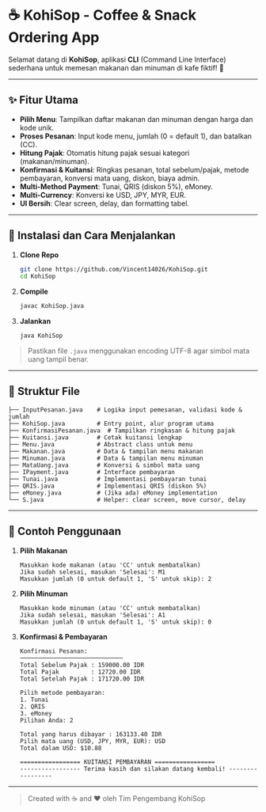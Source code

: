 # ☕️ KohiSop - Coffee & Snack Ordering App

Selamat datang di **KohiSop**, aplikasi **CLI** (Command Line Interface) sederhana untuk memesan makanan dan minuman di kafe fiktif! 🎉

---

## ✨ Fitur Utama

- **Pilih Menu**: Tampilkan daftar makanan dan minuman dengan harga dan kode unik.
- **Proses Pesanan**: Input kode menu, jumlah (0 = default 1), dan batalkan (CC).
- **Hitung Pajak**: Otomatis hitung pajak sesuai kategori (makanan/minuman).
- **Konfirmasi & Kuitansi**: Ringkas pesanan, total sebelum/pajak, metode pembayaran, konversi mata uang, diskon, biaya admin.
- **Multi-Method Payment**: Tunai, QRIS (diskon 5%), eMoney.
- **Multi-Currency**: Konversi ke USD, JPY, MYR, EUR.
- **UI Bersih**: Clear screen, delay, dan formatting tabel.

---

## 🚀 Instalasi dan Cara Menjalankan

1. **Clone Repo**
   ```bash
   git clone https://github.com/Vincent14026/KohiSop.git
   cd KohiSop
   ```

2. **Compile**
   ```bash
   javac KohiSop.java
   ```

3. **Jalankan**
   ```bash
   java KohiSop
   ```

> Pastikan file `.java` menggunakan encoding UTF-8 agar simbol mata uang tampil benar.

---

## 🎯 Struktur File

```
├── InputPesanan.java    # Logika input pemesanan, validasi kode & jumlah
├── KohiSop.java         # Entry point, alur program utama
├── KonfirmasiPesanan.java  # Tampilkan ringkasan & hitung pajak
├── Kuitansi.java        # Cetak kuitansi lengkap
├── Menu.java            # Abstract class untuk menu
├── Makanan.java         # Data & tampilan menu makanan
├── Minuman.java         # Data & tampilan menu minuman
├── MataUang.java        # Konversi & simbol mata uang
├── IPayment.java        # Interface pembayaran
├── Tunai.java           # Implementasi pembayaran tunai
├── QRIS.java            # Implementasi QRIS (diskon 5%)
├── eMoney.java          # (Jika ada) eMoney implementation
└── S.java               # Helper: clear screen, move cursor, delay
```

---

## 📝 Contoh Penggunaan

1. **Pilih Makanan**
   ```
   Masukkan kode makanan (atau 'CC' untuk membatalkan)
   Jika sudah selesai, masukan 'Selesai': M1
   Masukkan jumlah (0 untuk default 1, 'S' untuk skip): 2
   ```

2. **Pilih Minuman**
   ```
   Masukkan kode minuman (atau 'CC' untuk membatalkan)
   Jika sudah selesai, masukan 'Selesai': A1
   Masukkan jumlah (0 untuk default 1, 'S' untuk skip): 0
   ```

3. **Konfirmasi & Pembayaran**
   ```
   Konfirmasi Pesanan:
   ─────────────────────────────
   Total Sebelum Pajak : 159000.00 IDR
   Total Pajak         : 12720.00 IDR
   Total Setelah Pajak : 171720.00 IDR

   Pilih metode pembayaran:
   1. Tunai
   2. QRIS
   3. eMoney
   Pilihan Anda: 2

   Total yang harus dibayar : 163133.40 IDR
   Pilih mata uang (USD, JPY, MYR, EUR): USD
   Total dalam USD: $10.88

   ================= KUITANSI PEMBAYARAN =================
   ----------------- Terima kasih dan silakan datang kembali! -----------------
   ```

---
> Created with ☕ and ❤️ oleh Tim Pengembang KohiSop

